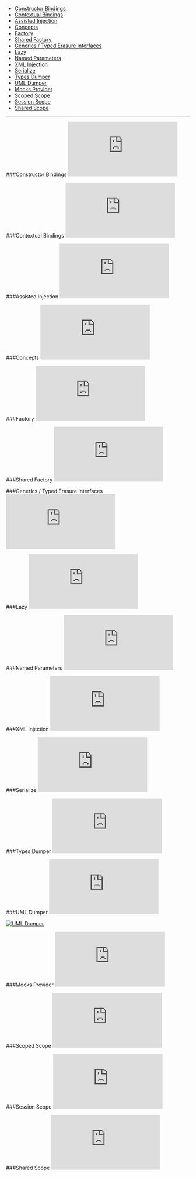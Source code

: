 * [Constructor Bindings](#constructor-bindings)
* [Contextual Bindings](#contextual-bindings)
* [Assisted Injection](#assisted-injection)
* [Concepts](#concepts)
* [Factory](#factory)
* [Shared Factory](#shared-factory)
* [Generics / Typed Erasure Interfaces](#generics-typed-erasure-interfaces)
* [Lazy](#lazy)
* [Named Parameters](#named-parameters)
* [XML Injection](#xml-injection)
* [Serialize](#serialize)
* [Types Dumper](#types-dumper)
* [UML Dumper](#uml-dumper)
* [Mocks Provider](#mocks-provider)
* [Scoped Scope](#scoped-scope)
* [Session Scope](#session-scope)
* [Shared Scope](#shared-scope)

---

###Constructor Bindings
![CPP](https://raw.githubusercontent.com/boost-experimental/di/cpp14/extension/bindings/constructor_bindings.cpp)

###Contextual Bindings
![CPP](https://raw.githubusercontent.com/boost-experimental/di/cpp14/extension/bindings/contextual_bindings.cpp)

###Assisted Injection
![CPP](https://raw.githubusercontent.com/boost-experimental/di/cpp14/extension/injections/assisted_injection.cpp)

###Concepts
![CPP](https://raw.githubusercontent.com/boost-experimental/di/cpp14/extension/injections/concepts.cpp)

###Factory
![CPP](https://raw.githubusercontent.com/boost-experimental/di/cpp14/extension/injections/factory.cpp)

###Shared Factory
![CPP](https://raw.githubusercontent.com/boost-experimental/di/cpp14/extension/injections/shared_factory.cpp)

###Generics / Typed Erasure Interfaces
![CPP](https://raw.githubusercontent.com/boost-experimental/di/cpp14/extension/injections/generics.cpp)

###Lazy
![CPP](https://raw.githubusercontent.com/boost-experimental/di/cpp14/extension/injections/lazy.cpp)

###Named Parameters
![CPP](https://raw.githubusercontent.com/boost-experimental/di/cpp14/extension/injections/named_parameters.cpp)

###XML Injection
![CPP](https://raw.githubusercontent.com/boost-experimental/di/cpp14/extension/injections/xml_injection.cpp)

###Serialize
![CPP](https://raw.githubusercontent.com/boost-experimental/di/cpp14/extension/policies/serialize.cpp)

###Types Dumper
![CPP](https://raw.githubusercontent.com/boost-experimental/di/cpp14/extension/policies/types_dumper.cpp)

###UML Dumper
![CPP](https://raw.githubusercontent.com/boost-experimental/di/cpp14/extension/policies/uml_dumper.cpp)

[![UML Dumper](images/uml_dumper.png)](images/uml_dumper.png)

###Mocks Provider
![CPP](https://raw.githubusercontent.com/boost-experimental/di/cpp14/extension/providers/mocks_provider.cpp)

###Scoped Scope
![CPP](https://raw.githubusercontent.com/boost-experimental/di/cpp14/extension/scopes/scoped_scope.cpp)

###Session Scope
![CPP](https://raw.githubusercontent.com/boost-experimental/di/cpp14/extension/scopes/session_scope.cpp)

###Shared Scope
![CPP](https://raw.githubusercontent.com/boost-experimental/di/cpp14/extension/scopes/shared_scope.cpp)
